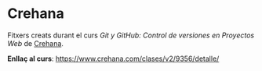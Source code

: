 # Crehana

Fitxers creats durant el curs *Git y GitHub: Control de versiones en Proyectos Web* de [Crehana](https://www.crehana.com/).

**Enllaç al curs**: https://www.crehana.com/clases/v2/9356/detalle/
